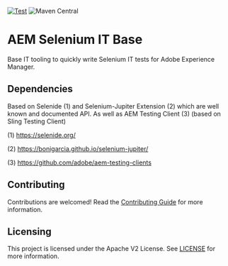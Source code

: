 [![Test](https://github.com/adobe/aem-selenium-it-base/actions/workflows/maven-test.yml/badge.svg)](https://github.com/adobe/aem-selenium-it-base/actions/workflows/maven-test.yml) ![Maven Central](https://img.shields.io/maven-metadata/v?metadataUrl=https%3A%2F%2Frepo1.maven.org%2Fmaven2%2Fcom%2Fadobe%2Fcq%2Faem-selenium-it-base%2Fmaven-metadata.xml)

# AEM Selenium IT Base

Base IT tooling to quickly write Selenium IT tests for Adobe Experience Manager.

## Dependencies

Based on Selenide (1) and Selenium-Jupiter Extension (2) which are well known and documented API. As well as AEM Testing Client (3) (based on Sling Testing Client)

(1) https://selenide.org/

(2) https://bonigarcia.github.io/selenium-jupiter/

(3) https://github.com/adobe/aem-testing-clients

## Contributing

Contributions are welcomed! Read the [Contributing Guide](./.github/CONTRIBUTING.md) for more information.

## Licensing

This project is licensed under the Apache V2 License. See [LICENSE](LICENSE) for more information.
